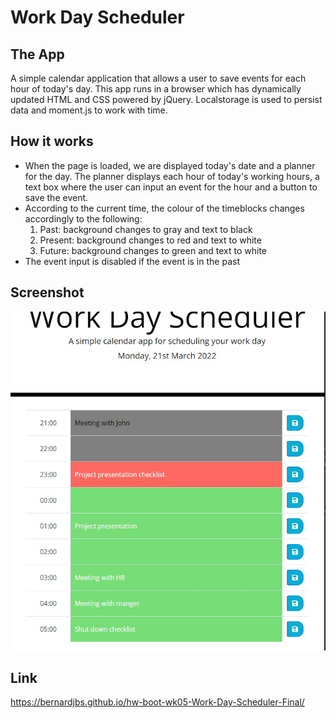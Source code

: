 # Work Day Scheduler

## The App
A simple calendar application that allows a user to save events for each hour of today's day. This app runs in a browser which has dynamically updated HTML and CSS powered by jQuery. Localstorage is used to persist data and moment.js to work with time. 

## How it works
- When the page is loaded, we are displayed today's date and a planner for the day. The planner displays each hour of today's working hours, a text box where the user can input an event for the hour and a button to save the event.
- According to the current time, the colour of the timeblocks changes accordingly to the following: 
    1. Past: background changes to gray and text to black
    2. Present: background changes to red and text to white  
    3. Future: background changes to green and text to white
- The event input is disabled if the event is in the past

## Screenshot
![Website Screen Shot](./assets/images/screenshot.jpg)


## Link
https://bernardjbs.github.io/hw-boot-wk05-Work-Day-Scheduler-Final/
